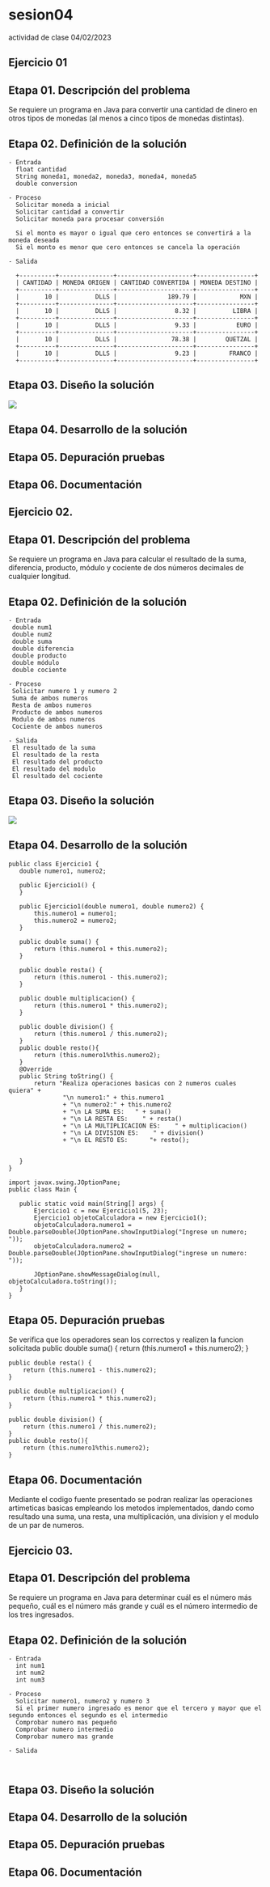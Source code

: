 # sesion04
actividad de clase 04/02/2023
##  Ejercicio 01


## Etapa 01. Descripción del problema
Se requiere un programa en Java para convertir una cantidad de dinero en otros tipos de monedas (al menos a cinco tipos de monedas distintas). 

## Etapa 02. Definición de la solución

~~~
- Entrada
  float cantidad
  String moneda1, moneda2, moneda3, moneda4, moneda5
  double conversion
  
- Proceso
  Solicitar moneda a inicial
  Solicitar cantidad a convertir
  Solicitar moneda para procesar conversión
  
  Si el monto es mayor o igual que cero entonces se convertirá a la moneda deseada
  Si el monto es menor que cero entonces se cancela la operación
 
- Salida
  
  +----------+---------------+---------------------+----------------+
  | CANTIDAD | MONEDA ORIGEN | CANTIDAD CONVERTIDA | MONEDA DESTINO |
  +----------+---------------+---------------------+----------------+
  |       10 |          DLLS |              189.79 |            MXN |
  +----------+---------------+---------------------+----------------+
  |       10 |          DLLS |                8.32 |          LIBRA |
  +----------+---------------+---------------------+----------------+
  |       10 |          DLLS |                9.33 |           EURO |
  +----------+---------------+---------------------+----------------+
  |       10 |          DLLS |               78.38 |        QUETZAL |
  +----------+---------------+---------------------+----------------+
  |       10 |          DLLS |                9.23 |         FRANCO |
  +----------+---------------+---------------------+----------------+

~~~
 
 
 ## Etapa 03. Diseño la solución
 
 ![](https://github.com/edgardegantea/Ejercicio01/blob/master/Diagrama%20de%20clases.png)
 
 ## Etapa 04. Desarrollo de la solución
 
 
 
 
 ## Etapa 05. Depuración pruebas
 
 
 
 ## Etapa 06. Documentación
 
 
 ## Ejercicio 02.
 
 ## Etapa 01. Descripción del problema
 Se requiere un programa en Java para calcular el resultado de la suma, diferencia, producto, módulo y cociente de dos números decimales de cualquier longitud.
 
 ## Etapa 02. Definición de la solución
 
 ~~~
- Entrada
  double num1
  double num2
  double suma
  double diferencia 
  double producto 
  double módulo 
  double cociente

- Proceso
  Solicitar numero 1 y numero 2
  Suma de ambos numeros 
  Resta de ambos numeros 
  Producto de ambos numeros
  Modulo de ambos numeros
  Cociente de ambos numeros
 
- Salida
  El resultado de la suma
  El resultado de la resta 
  El resultado del producto
  El resultado del modulo
  El resultado del cociente
 
 ~~~

 ## Etapa 03. Diseño la solución
 
 ![](https://github.com/omararguellesgar/Ejercicios04-02-2023/blob/master/Diagrama%2004.02.2023.png)

 ## Etapa 04. Desarrollo de la solución
 ~~~
 public class Ejercicio1 {
    double numero1, numero2;

    public Ejercicio1() {
    }

    public Ejercicio1(double numero1, double numero2) {
        this.numero1 = numero1;
        this.numero2 = numero2;
    }

    public double suma() {
        return (this.numero1 + this.numero2);
    }

    public double resta() {
        return (this.numero1 - this.numero2);
    }

    public double multiplicacion() {
        return (this.numero1 * this.numero2);
    }

    public double division() {
        return (this.numero1 / this.numero2);
    }
    public double resto(){
        return (this.numero1%this.numero2);
    }
    @Override
    public String toString() {
        return "Realiza operaciones basicas con 2 numeros cuales quiera" +
                "\n numero1:" + this.numero1
                + "\n numero2:" + this.numero2
                + "\n LA SUMA ES:   " + suma()
                + "\n LA RESTA ES:    " + resta()
                + "\n LA MULTIPLICACION ES:    " + multiplicacion()
                + "\n LA DIVISION ES:    " + division()
                + "\n EL RESTO ES:      "+ resto();


    }
}

 import javax.swing.JOptionPane;
public class Main {

    public static void main(String[] args) {
        Ejercicio1 c = new Ejercicio1(5, 23);
        Ejercicio1 objetoCalculadora = new Ejercicio1();
        objetoCalculadora.numero1 = Double.parseDouble(JOptionPane.showInputDialog("Ingrese un numero;    "));
        objetoCalculadora.numero2 = Double.parseDouble(JOptionPane.showInputDialog("ingrese un numero:    "));

        JOptionPane.showMessageDialog(null, objetoCalculadora.toString());
    }
}
~~~
 
 
 
 ## Etapa 05. Depuración pruebas
 Se verifica que los operadores sean los correctos y realizen la funcion solicitada
 public double suma() {
        return (this.numero1 + this.numero2);
    }

    public double resta() {
        return (this.numero1 - this.numero2);
    }

    public double multiplicacion() {
        return (this.numero1 * this.numero2);
    }

    public double division() {
        return (this.numero1 / this.numero2);
    }
    public double resto(){
        return (this.numero1%this.numero2);
    }
 
 
 ## Etapa 06. Documentación
 
 Mediante el codigo fuente presentado se podran realizar las operaciones artimeticas basicas empleando los metodos implementados, dando como resultado una suma, una   resta, una multiplicación, una division y el modulo de un par de numeros.
 
 
 ##  Ejercicio 03.


## Etapa 01. Descripción del problema
Se requiere un programa en Java para determinar cuál es el número más pequeño, cuál es el número más grande y cuál es el número intermedio de los tres ingresados.

## Etapa 02. Definición de la solución

~~~
- Entrada
  int num1
  int num2
  int num3
  
- Proceso
  Solicitar numero1, numero2 y numero 3
  Si el primer numero ingresado es menor que el tercero y mayor que el segundo entonces el segundo es el intermedio
  Comprobar numero mas pequeño
  Comprobar numero intermedio
  Comprobar numero mas grande

- Salida
  
  
~~~
 
 
 ## Etapa 03. Diseño la solución
 

 
 ## Etapa 04. Desarrollo de la solución
 
 
 
 
 ## Etapa 05. Depuración pruebas
 
 
 
 ## Etapa 06. Documentación
 
 
 ~~~

